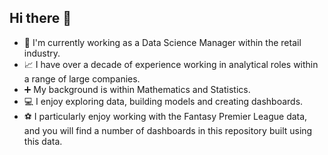 ## Hi there 👋

- 🔭 I'm currently working as a Data Science Manager within the retail industry.
- 📈 I have over a decade of experience working in analytical roles within a range of large companies.
- ➕ My background is within Mathematics and Statistics.
- 💻 I enjoy exploring data, building models and creating dashboards.
- ⚽ I particularly enjoy working with the Fantasy Premier League data, and you will find a number of dashboards in this repository built using this data.
